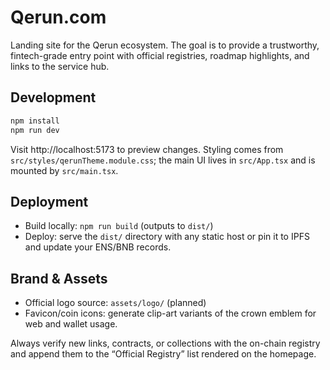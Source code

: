 # Qerun.com

Landing site for the Qerun ecosystem. The goal is to provide a trustworthy, fintech-grade entry point with official registries, roadmap highlights, and links to the service hub.

## Development

```bash
npm install
npm run dev
```

Visit http://localhost:5173 to preview changes. Styling comes from `src/styles/qerunTheme.module.css`; the main UI lives in `src/App.tsx` and is mounted by `src/main.tsx`.

## Deployment

- Build locally: `npm run build` (outputs to `dist/`)
- Deploy: serve the `dist/` directory with any static host or pin it to IPFS and update your ENS/BNB records.

## Brand & Assets

- Official logo source: `assets/logo/` (planned)
- Favicon/coin icons: generate clip-art variants of the crown emblem for web and wallet usage.

Always verify new links, contracts, or collections with the on-chain registry and append them to the “Official Registry” list rendered on the homepage.
